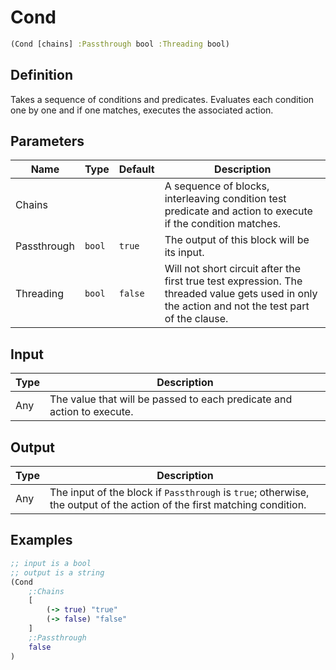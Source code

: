 # Cond

```clojure
(Cond [chains] :Passthrough bool :Threading bool)
```

## Definition
Takes a sequence of conditions and predicates. Evaluates each condition one by one and if one matches, executes the associated action.

## Parameters
| Name | Type | Default | Description |
|------|------|---------|-------------|
| Chains |  |  | A sequence of blocks, interleaving condition test predicate and action to execute if the condition matches. |
| Passthrough | `bool` | `true` |  The output of this block will be its input. |
| Threading | `bool` | `false` | Will not short circuit after the first true test expression. The threaded value gets used in only the action and not the test part of the clause. |

## Input
| Type | Description |
|------|-------------|
| Any | The value that will be passed to each predicate and action to execute. |

## Output
| Type | Description |
|------|-------------|
| Any | The input of the block if `Passthrough` is `true`; otherwise, the output of the action of the first matching condition. |

## Examples

```clojure
;; input is a bool
;; output is a string
(Cond
    ;:Chains
    [
        (-> true) "true"
        (-> false) "false"
    ]
    ;:Passthrough
    false
)
```
